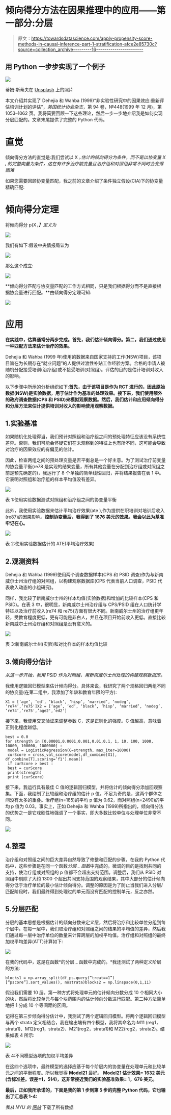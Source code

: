 # 倾向得分方法在因果推理中的应用——第一部分:分层

> 原文：<https://towardsdatascience.com/apply-propensity-score-methods-in-causal-inference-part-1-stratification-afce2e85730c?source=collection_archive---------16----------------------->

## 用 Python 一步步实现了一个例子

![](img/2806a019bdc5262e0c7e4e8fc6af584b.png)

蒂姆·斯蒂夫在 [Unsplash](https://unsplash.com/?utm_source=unsplash&utm_medium=referral&utm_content=creditCopyText) 上的照片

本文介绍并实现了 Dehejia 和 Wahba (1999)“非实验性研究中的因果效应:重新评估培训计划的评估”，*美国统计协会杂志*，第 94 卷，№448(1999 年 12 月)，第 1053–1062 页。我将简要回顾一下这些理论，然后一步一步地介绍我是如何实现分层匹配的。文章末尾提供了完整的 Python 代码。

# 直觉

倾向得分方法的直觉是:我们尝试以 X *ᵢ.估计的倾向得分为条件，而不是以协变量 X *ᵢ* 的完整向量为条件，这在有许多治疗前变量且治疗组和对照组非常不同时会变得困难*

如果您需要回顾协变量匹配，我之前的文章介绍了条件独立假设(CIA)下的协变量精确匹配:

</apply-matching-method-in-causal-analysis-19e032144e93>  

# 倾向得分定理

将倾向得分 p(X *ᵢ】定义为*

![](img/69606325c0f2eb13a27c3681746dbe60.png)

我们有如下:假设中央情报局认为

![](img/de4905d677afd51a02af2203ad59ddc1.png)

那么这个成立:

![](img/0f1dbdb356a4982857f1352aaf068b72.png)

**倾向得分匹配与协变量匹配的工作方式相同，只是我们根据得分而不是直接根据协变量进行匹配。**由倾向得分定理可知:

![](img/8e501277a846bb0eb32fa2651352228a.png)

# 应用

**在实践中，估算通常分两步完成。首先，我们估计倾向得分。第二，我们通过使用一种匹配方法来估计治疗的效果。**

Dehejia 和 Wahba (1999 年)使用的数据来自国家支持的工作(NSW)项目，该项目旨在为长期存在“就业问题”的人提供过渡性补贴工作经验方案。合格的申请人被随机分配接受培训(治疗组)或不接受培训(对照组)。评估的目的是估计培训对收入的影响。

以下步骤中所示的分析组织如下:**首先，由于该项目是作为 RCT 进行的，因此原始数据(NSW)是实验数据，用于估计作为基准的处理效果。接下来，我们使用额外的政府调查数据(CPS 和 PSID)来模拟观察数据。然后，我们估计和应用倾向得分和分层方法来估计提供培训对收入的影响使用观察数据。**

## 1.实验基准

如果随机化处理得当，我们预计对照组和治疗组之间的预处理特征应该没有系统性差异。否则，我们可能会怀疑它们在未观察到的特征上也有所不同，这可能会导致对治疗的因果效应的有偏见的估计。

因此，检查两组之间的预处理变量是否平衡总是一个好主意。为了测试治疗前变量的协变量平衡(re78 是实现的结果变量，所有其他变量在分配到治疗组或对照组之前是预先确定的)，我运行了 8 个单独的简单线性回归，并将结果报告在表 1 中。它表明对照组和治疗组的样本平均值没有差异。

![](img/a2564e24f20b74b8a5d8d19790781d90.png)

表 1:使用实验数据测试对照组和治疗组之间的协变量平衡

此外，我使用实验数据来估计平均治疗效果(ate ),作为提供在职培训对培训后收入(re87)的因果影响。**控制协变量后，我得到了 1676 美元的效果。我会以此为基准牢记在心。**

![](img/944878bc27e927ab32404a5cf5129f0a.png)

表 2:使用实验数据估计的 ATE(平均治疗效果)

## 2.观测资料

Dehejia 和 Wahba (1999)使用两个调查数据样本(CPS 和 PSID 调查)作为与新南威尔士州治疗组的对照组，以构建观察数据库(CPS 代表当前人口调查，PSID 代表收入动态的小组研究)。

同样，我比较了新南威尔士州的样本均值(实验数据)和增加的比较样本(CPS 和 PSID)。在表 3 中，很明显，新南威尔士州治疗组与 CPS/PSID 组在人口统计学特征以及治疗前收入(re74 和 re75)方面有很大不同。新南威尔士州的治疗组更年轻，受教育程度更低，更有可能是非白人，并且在项目开始前收入更低。直接比较新南威尔士州治疗组和对照组是没有意义的。

![](img/c5a56ebf0bb963dd6000f46ffb59c15e.png)

表 3:新南威尔士州(实验)和对比样本的样本均值比较

## 3.倾向得分估计

*从这一步开始，我用 PSID 作为对照组，用新南威尔士州处理的构建观察数据库。*

我使用逻辑回归模型来估计倾向得分。具体来说，我研究了两个规格回归两组不同的协变量(在第二组中，我添加了年龄和教育年限的平方):

```
X1 = [‘age’, ‘ed’, ‘black’, ‘hisp’, ‘married’, ‘nodeg’, ‘re74’,’re75']X2 = [‘age’, ‘ed’, ‘black’, ‘hisp’, ‘married’, ‘nodeg’, ‘re74’,’re75',’age2',’ed2']
```

接下来，我使用交叉验证来调整参数 C，这是正则化的强度。C 值越高，意味着正则化程度越低。

```
best = 0.0
for strength in [0.00001,0.0001,0.001,0.01,0.1, 1, 10, 100, 1000, 10000, 100000, 1000000] :
 model = LogisticRegression(C=strength, max_iter=10000)
 curScore = cross_val_score(model,df_combine[X1], df_combine[T],scoring=’f1').mean()
 if curScore > best :
 best = curScore
 print(strength)
 print (curScore)
```

接下来，我运行具有最佳 C 值的逻辑回归模型，并将估计的倾向得分添加回观察集。下面，我绘制了比较组和治疗组的估计 p 值。不足为奇的是，这两个群体之间没有太多的重叠。治疗组(n=185)的平均 p 值为 0.62，而对照组(n=2490)的平均 p 值为 0.03。事实上，正如 Dehejia 和 Wahba (1999)所指出的，倾向得分法的优势之一是它戏剧性地强调了一个事实，即大多数比较单位与处理单位非常不同。

![](img/a2d4b5690577f7b7f03e96f122aab1f4.png)

## 4.整理

治疗组和对照组之间的巨大差异自然导致了修整和匹配的步骤，在我的 Python 代码中，这些步骤是在同一个函数*分层 _ 函数*中完成的。微调的目的是找到共同的支持，使治疗组或对照组的 p 值都不会超出支持范围。调整后，我们从 PSID 对照组中剔除了大约 1300 个超出共同支持范围的观察结果，其中大部分的估计倾向得分低于治疗单位的最小估计倾向得分。调整的原因是为了防止当我们进入分层/匹配阶段时，我们最终得到处理过的单元而没有匹配的控制单元，反之亦然。

## 5.分层匹配

分层的基本思想是根据估计的倾向分数来定义层，然后将治疗和比较单位分组到每个层中。在每一层中，我们取治疗组和对照组之间的结果的平均值的差异，然后我们通过每一层中治疗单位的数量来计算跨层的加权平均值。治疗组和对照组的最终加权平均差异(ATT)计算如下:

![](img/64f407ff52b99a67355e06dd8ad23942.png)

在我的代码中，这是在函数*的分层 _ 函数中完成的。*我还测试了两种定义阶层的方法:

```
blocks1 = np.array_split(df_ps.query(“treat==1”)[“pscore”].sort_values(), nostrata)blocks2 = np.linspace(0,1,11)
```

假设我们需要 10 层。第一种方式将处理单元的估计倾向分数分成 10 个相同大小的块，然后将比较单元与每个块范围内的估计倾向分数进行匹配。第二种方法简单地把 1 分成 10 个等间距的区间。

记得在第三步倾向得分估计中，我测试了两个逻辑回归模型。将两个逻辑回归模型与两个 strata 定义相结合，我在输出端有四个模型，我将其命名为:M11 (reg1，strata1)、M12(reg1，strata2)、M21(reg2，strata1)和 M22(reg2，strata2)。结果如表 4 所示:

![](img/bbbf1720ea0b950071ef465d4532340d.png)

表 4:不同模型选项的加权平均差异

在这四个选项中，最终模型的选择应基于每个阶层内的协变量在处理单元和比较单元之间的平衡程度。所以我觉得 **Model21** 最好。 **Model21 估计效果= 1632 美元(含标准差。误差=1，514)，这非常接近我们的实验基准效果= 1，676 美元。**

**最后，正如我所承诺的，下面是我的第 1 步到第 5 步的完整 Python 代码，它也输出了汇总表 1-4:**

*我从 NYU 的* [*网站*](https://users.nber.org/~rdehejia/nswdata.html) 下载了所有数据